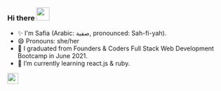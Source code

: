 ### Hi there <img src="https://raw.githubusercontent.com/iampavangandhi/iampavangandhi/master/gifs/Hi.gif" width="30px" style="max-width:100%;">

- ✨  I'm Safia (Arabic: صفية, pronounced: Sah-fi-yah).
- 😄  Pronouns: she/her
- 🔭  I graduated from Founders & Coders Full Stack Web Development Bootcamp in June 2021.
- 🌱  I’m currently learning react.js & ruby.


 <a href="https://www.linkedin.com/in/safia-ali/"><img src="https://img.shields.io/badge/linkedin-%230077B5.svg?&style=for-the-badge&logo=linkedin&logoColor=white" height=25></a>
 
<!--
**fi-ya/fi-ya** is a _special_ ✨ repository because its `README.md` (this file) appears on your GitHub profile.

Here are some ideas to get you started:

- 🔭 I’m currently working on ...
- 🌱 I’m currently learning ...
- 👯 I’m looking to collaborate on ...
- 🤔 I’m looking for help with ...
- 💬 Ask me about ...
- 📫 How to reach me: ...
- 😄 Pronouns: ...
- ⚡ Fun fact: ...
-->
